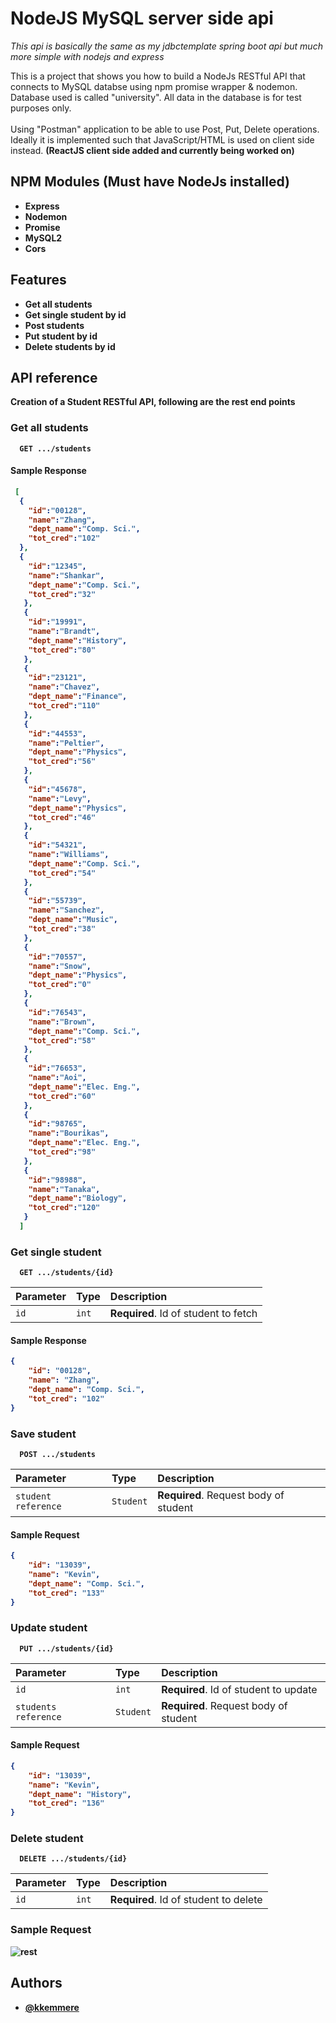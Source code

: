 # NodeJS MySQL server side api

*This api is basically the same as my jdbctemplate spring boot api but much more simple with nodejs and express*

This is a project that shows you how to build a NodeJs RESTful API that connects to MySQL databse using npm promise wrapper & nodemon.<br/>
Database used is called "university". All data in the database is for test purposes only.<br/><br/>
Using "Postman" application to be able to use Post, Put, Delete operations. Ideally it is implemented such that JavaScript/HTML is used on client side instead. <b>(ReactJS client side added and currently being worked on)<b/>


## NPM Modules (Must have NodeJs installed)

- Express
- Nodemon
- Promise
- MySQL2
- Cors


## Features

- Get all students
- Get single student by id
- Post students
- Put student by id
- Delete students by id

  
## API reference

Creation of a Student RESTful API, following are the rest end points

### Get all students

```http
  GET .../students
```

#### Sample Response

```json
 [
  { 
    "id":"00128",
    "name":"Zhang",
    "dept_name":"Comp. Sci.",
    "tot_cred":"102"
  },
  {
    "id":"12345",
    "name":"Shankar",
    "dept_name":"Comp. Sci.",
    "tot_cred":"32"
   },
   {
    "id":"19991",
    "name":"Brandt",
    "dept_name":"History",
    "tot_cred":"80"
   },
   {
    "id":"23121",
    "name":"Chavez",
    "dept_name":"Finance",
    "tot_cred":"110"
   },
   {
    "id":"44553",
    "name":"Peltier",
    "dept_name":"Physics",
    "tot_cred":"56"
   },
   {
    "id":"45678",
    "name":"Levy",
    "dept_name":"Physics",
    "tot_cred":"46"
   },
   {
    "id":"54321",
    "name":"Williams",
    "dept_name":"Comp. Sci.",
    "tot_cred":"54"
   },
   {
    "id":"55739",
    "name":"Sanchez",
    "dept_name":"Music",
    "tot_cred":"38"
   },
   {
    "id":"70557",
    "name":"Snow",
    "dept_name":"Physics",
    "tot_cred":"0"
   },
   {
    "id":"76543",
    "name":"Brown",
    "dept_name":"Comp. Sci.",
    "tot_cred":"58"
   },
   {
    "id":"76653",
    "name":"Aoi",
    "dept_name":"Elec. Eng.",
    "tot_cred":"60"
   },
   {
    "id":"98765",
    "name":"Bourikas",
    "dept_name":"Elec. Eng.",
    "tot_cred":"98"
   },
   {
    "id":"98988",
    "name":"Tanaka",
    "dept_name":"Biology",
    "tot_cred":"120"
   }
  ]
```

### Get single student

```http
  GET .../students/{id}
```

| Parameter | Type     | Description                       |
| :-------- | :------- | :-------------------------------- |
| `id`      | `int` | **Required**. Id of student to fetch |

#### Sample Response

```json
{
    "id": "00128",
    "name": "Zhang",
    "dept_name": "Comp. Sci.",
    "tot_cred": "102"
}
```

### Save student

```http
  POST .../students
```
| Parameter | Type     | Description                       |
| :-------- | :------- | :-------------------------------- |
| `student reference`      | `Student` | **Required**. Request body of student |

#### Sample Request

```json
{
    "id": "13039",
    "name": "Kevin",
    "dept_name": "Comp. Sci.",
    "tot_cred": "133"
}
```

### Update student

```http
  PUT .../students/{id}
```
| Parameter | Type     | Description                       |
| :-------- | :------- | :-------------------------------- |
| `id`      | `int` | **Required**. Id of student to update |
| `students reference`      | `Student` | **Required**. Request body of student |

#### Sample Request

```json
{
    "id": "13039",
    "name": "Kevin",
    "dept_name": "History",
    "tot_cred": "136"
}
```

### Delete student

```http
  DELETE .../students/{id}
```
| Parameter | Type     | Description                       |
| :-------- | :------- | :-------------------------------- |
| `id`      | `int` | **Required**. Id of student to delete |


### Sample Request
![rest](https://github.com/kkemmere/nodejs-mysql-restful-api/blob/main/Screen%20Shot%202022-07-15%20at%201.23.04%20PM.png)
<br/>

  
## Authors

- [@kkemmere](https://github.com/kkemmere)

